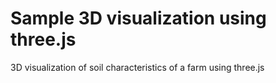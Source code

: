 # Sample 3D visualization using three.js

3D visualization of soil characteristics of a farm using three.js 

